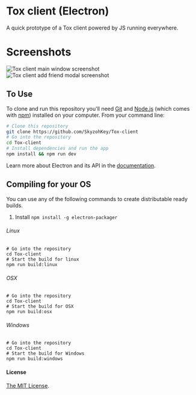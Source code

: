 # Tox client (Electron)
A quick prototype of a Tox client powered by JS running everywhere.

# Screenshots
![Tox client main window screenshot](http://i.imgur.com/y0Jea5J.png)
![Tox client add friend modal screenshot](http://i.imgur.com/csbDNWd.png)

## To Use

To clone and run this repository you'll need [Git](https://git-scm.com) and [Node.js](https://nodejs.org/en/download/) (which comes with [npm](http://npmjs.com)) installed on your computer. From your command line:

```bash
# Clone this repository
git clone https://github.com/SkyzohKey/Tox-client
# Go into the repository
cd Tox-client
# Install dependencies and run the app
npm install && npm run dev
```

Learn more about Electron and its API in the [documentation](http://electron.atom.io/docs/latest).

## Compiling for your OS
You can use any of the following commands to create distributable ready builds.

1. Install `npm install -g electron-packager`

###### Linux
```shell
# Go into the repository
cd Tox-client
# Start the build for linux
npm run build:linux
```

###### OSX
```shell
# Go into the repository
cd Tox-client
# Start the build for OSX
npm run build:osx
```

###### Windows
```shell
# Go into the repository
cd Tox-client
# Start the build for Windows
npm run build:windows
```

#### License
[The MIT License](LICENSE.md).
